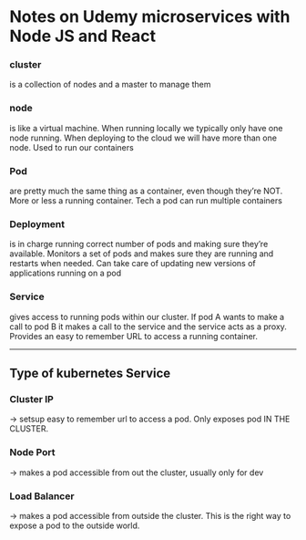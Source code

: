 # Notes on Udemy microservices with Node JS and React

### cluster

is a collection of nodes and a master to manage them

### node

is like a virtual machine. When running locally we typically only have one node running. When deploying to the cloud we will have more than one node. Used to run our containers

### Pod

are pretty much the same thing as a container, even though they’re NOT. More or less a running container. Tech a pod can run multiple containers

### Deployment

is in charge running correct number of pods and making sure they’re available. Monitors a set of pods and makes sure they are running and restarts when needed. Can take care of updating new versions of applications running on a pod

### Service

gives access to running pods within our cluster. If pod A wants to make a call to pod B it makes a call to the service and the service acts as a proxy. Provides an easy to remember URL to access a running container.

---

## Type of kubernetes Service

### Cluster IP

-> setsup easy to remember url to access a pod. Only exposes pod IN THE CLUSTER.

### Node Port

-> makes a pod accessible from out the cluster, usually only for dev

### Load Balancer

-> makes a pod accessible from outside the cluster. This is the right way to expose a pod to the outside world.
